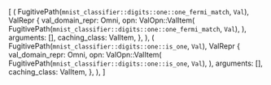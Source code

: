 [
    (
        FugitivePath(`mnist_classifier::digits::one::one_fermi_match`, `Val`),
        ValRepr {
            val_domain_repr: Omni,
            opn: ValOpn::ValItem(
                FugitivePath(`mnist_classifier::digits::one::one_fermi_match`, `Val`),
            ),
            arguments: [],
            caching_class: ValItem,
        },
    ),
    (
        FugitivePath(`mnist_classifier::digits::one::is_one`, `Val`),
        ValRepr {
            val_domain_repr: Omni,
            opn: ValOpn::ValItem(
                FugitivePath(`mnist_classifier::digits::one::is_one`, `Val`),
            ),
            arguments: [],
            caching_class: ValItem,
        },
    ),
]